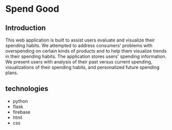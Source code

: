 # Spend Good
## Introduction
This web application is built to assist users evaluate and visualize their spending habits. We attempted to address consumers' problems with overspending on certain kinds of products and to help them visualize trends in their spending habits. The application stores users' spending information. We present users with analysis of their past versus current spending, visualizations of their spending habits, and personalized future spending plans. 

## technologies
* python
* flask
* firebase
* html
* css


